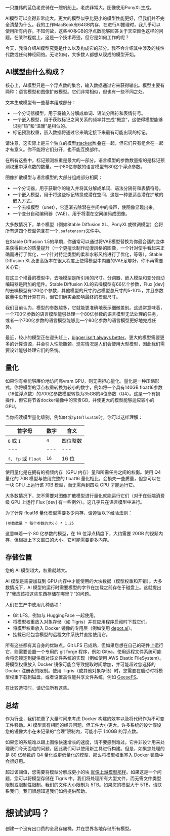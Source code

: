 一只雄伟的蓝色老虎骑在一艘帆船上。老虎非常大。图像使用PonyXL生成。

AI模型可以变得非常庞大。更大的模型似乎比更小的模型性能更好，但我们并不完全清楚为什么。我的工作MacBook有64GB内存，在进行AI推理时，我几乎可以使用所有内存。不知何故，这些40多GB的浮点数能够回答关于天空颜色这样的问题。在某种程度上，这是一个技术奇迹，但它是如何工作的呢？

今天，我将介绍AI模型究竟是什么以及构成它的部分。我不会介绍其中涉及的线性代数或任何神经网络。无论如何，大多数人都想从现成的模型开始。

## AI模型由什么构成？

核心上，AI模型只是一个浮点数的集合，输入数据通过它来获得输出。模型主要有两种：语言模型和图像扩散模型。它们非常相似，但也有一些不同之处。

文本生成模型有一些基本组成部分：

- 一个分词器模型，用于将输入分解成单词、语法分隔符和表情符号。
- 一个嵌入模型，用于获取标记之间关系的频率并生成“概念”，这使得模型能够识别“热”和“温暖”是相似的。
- 标记预测权重，嵌入数据将通过它来确定接下来最有可能出现的标记。

请注意，这实际上是三个独立的模型[stacked](https://bojackhorseman.fandom.com/wiki/Vincent_Adultman)堆叠在一起，但它们只有组合在一起才有意义。你不能将它们分开，也不能互换部件。

在所有这些中，标记预测权重是最大的一部分。语言模型的参数数量指的是标记预测权重中浮点数的数量。一个80亿参数的语言模型有80亿个浮点参数。

图像扩散模型与语言模型的大部分组成部分相同：

- 一个分词器，用于获取你的输入并将其分解成单词、语法分隔符和表情符号。
- 一个嵌入模型，用于将这些标记转换成潜在空间，这是一种更适合潜在扩散的嵌入方式。
- 一个去噪模型（unet），它逐渐去除潜在空间中的噪声，使图像显现出来。
- 一个变分自动编码器（VAE），用于将潜在空间编码成图像。

大多数情况下，单个模型（例如Stable Diffusion XL、PonyXL或微调模型）会将所有这四个模型包含在一个`.safetensors`文件中。

在Stable Diffusion 1.5的早期，你通常可以通过将VAE模型替换为你最合适的变体来获得巨大的质量提升（一个更擅长制作动漫风格的图像，一个针对使手看起来正确而进行了优化，一个针对特定类型的柔和水彩风格进行了优化，等等）。Stable Diffusion XL及更高版本在很大程度上使得模型中内置的VAE足够好，你不再需要关心它。

在这三个堆叠的模型中，去噪模型是所引用的尺寸。分词器、嵌入模型和变分自动编码器是附加的组件。Stable Diffusion XL的去噪模型有66亿个参数，Flux [dev]的去噪模型有120亿个参数，其他模型的尺寸约占模型总尺寸的5-10%，并且参数数量中没有计算在内，但它们确实会影响最终的模型尺寸。

我们目前认为，模型的参数越多，它就能更准确地表示细微差别。这通常意味着，一个700亿参数的语言模型能够处理一个80亿参数的语言模型无法处理的任务，或者一个700亿参数的语言模型能够比一个80亿参数的语言模型更好地完成任务。

最近，较小的模型正在迎头赶上，[bigger isn't always better](https://www.scientificamerican.com/article/when-it-comes-to-ai-models-bigger-isnt-always-better/)。更大的模型需要更多的计算资源，并会引入性能瓶颈。现实情况是人们会使用大型模型，因此我们需要设计能够处理它们的系统。

## 量化

如果你有幸能够廉价地访问高vram GPU，则无需担心量化。量化是一种压缩形式，你将模型的浮点权重转换为较小的数字，例如将一个具有140GB float16参数（16位浮点数）的700亿参数模型转换为35GB的4位参数（Q4）。这是一个有损操作，但它将节省docker镜像中的宝贵GB，并使更大的模型能够适应较小的GPU。

当你阅读模型量化级别，例如`Q4`或`fp16`/`float16`时，你可以这样理解：

| 首字母 | 数字 | 含义 |
|---|---|---|
| `Q` 或 `I` | `4` | 四位整数 |
|---|---|---|
| `f`、`fp` 或 `float` | `16` | 16 位 |

使用量化是在拥有的视频内存（GPU 内存）量和所需任务之间的权衡。使用 Q4 量化的 70B 模型与使用完整的 float16 量化相比，会损失一些质量，但您可以在一块 GPU 上运行该 70B 模型，而无需两到四块 GPU 才能运行它。

大多数情况下，您不需要对图像扩散模型进行量化就能运行它们（对于在低端消费级 GPU 上运行 Flux [dev] 有一些例外）。这几乎只在语言模型中进行。

为了计算 float16 量化模型需要多少内存，请遵循以下经验法则：

`(参数数量 * 每个参数的大小) * 1.25`

这意味着一个 80 亿参数的模型，在 16 位浮点精度下，大约需要 20GB 的视频内存，但根据上下文窗口的大小，它可能需要更多内存。

## 存储位置

您的 AI 模型越大，权重就越大。

AI 模型是需要加载到 GPU 内存中才能使用的大块数据（模型权重和开销）。大多数情况下，AI 模型的运行时需要模型的字节在加载之前存在于磁盘上。这就提出了“我应该把这些东西存储在哪里？”的问题。

人们在生产中使用几种选项：

- Git LFS，例如与 HuggingFace 一起使用。
- 将模型权重放入对象存储（如 Tigris）并在应用程序启动时下载它们。
- 将模型权重放入 Docker 镜像的专用层（例如使用 [depot.ai](https://depot.ai/)）。
- 挂载已经包含模型的远程文件系统并直接使用它。

所有这些都有其自身的优缺点。Git LFS 已成熟，但如果您想在自己的硬件上运行它，则需要设置一个专用的 git forge 程序，例如 Gitea。使用远程文件系统可能会将您锁定到提供商对该文件系统的实现（例如使用 AWS Elastic FileSystem）。将模型权重放入 Docker 镜像可能会导致提取时间增加，并可能超过您选择的 Docker 注册表的限制。使用 Tigris（或其他对象存储）时，您需要在启动时将模型权重下载到磁盘，或者设置高性能共享文件系统，例如 [GeeseFS](https://www.tigrisdata.com/docs/training/geesefs-linux/)。

在比较选项时，请记住所有这些。

## 总结

作为行业，我们花费了大量时间来考虑 Docker 构建的效率以及将代码作为不可变工件移动。AI 模型具有相同的经典问题，但工件大小更大。许多系统的设计假设您的镜像大小在未记录的“合理”限制内，可能小于 140GB 的浮点数。

如果您的系统难以跟上图像快速增长的速度，请不要感到难过。它并非设计用来处理我们今天面临的问题，因此我们可以使用新工具进行构建。但是，如果您处理的是 80 亿参数的 Q4 量化或更低量化的模型，那么将模型权重塞入 Docker 镜像中会很好用。

超过该阈值，您需要将模型分解成更小的块 [就像上游模型那样](https://huggingface.co/NousResearch/Hermes-3-Llama-3.1-70B/tree/main)。如果这是一个问题，您可以将模型存储在 Tigris 中。我们将处理所有大型文件，而无需文件类型限制或限制性限制。我们的文件大小限制为 5TB。如果您的模型大于 5TB，请联系我们。我们很想知道我们如何提供帮助。

# 想试试吗？

创建一个没有出口费的全局存储桶，并在世界各地存储所有模型。